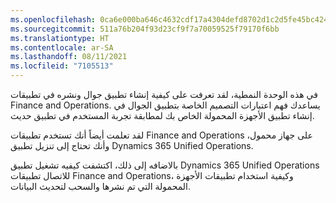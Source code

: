 ```yaml
---
ms.openlocfilehash: 0ca6e000ba646c4632cdf17a4304defd8702d1c2d5fe45bc424595b1c8fd23be
ms.sourcegitcommit: 511a76b204f93d23cf9f7a70059525f79170f6bb
ms.translationtype: HT
ms.contentlocale: ar-SA
ms.lasthandoff: 08/11/2021
ms.locfileid: "7105513"
---
```

في هذه الوحدة النمطية، لقد تعرفت على كيفية إنشاء تطبيق جوال ونشره في تطبيقات Finance and Operations. يساعدك فهم اعتبارات التصميم الخاصة بتطبيق الجوال في إنشاء تطبيق الأجهزة المحمولة الخاص بك لمطابقة تجربة المستخدم في تطبيق حديث.

لقد تعلمت أيضاً أنك تستخدم تطبيقات Finance and Operations على جهاز محمول، وأنك تحتاج إلى تنزيل تطبيق Dynamics 365 Unified Operations. 

بالاضافه إلى ذلك، اكتشفت كيفيه تشغيل تطبيق Dynamics 365 Unified Operations للاتصال تطبيقات Finance and Operations، وكيفية استخدام تطبيقات الأجهزة المحمولة التي تم نشرها والسحب لتحديث البيانات. 
 
